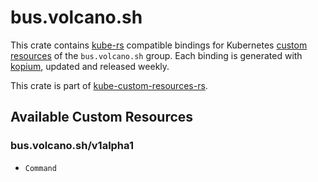 <!--
SPDX-FileCopyrightText: The kube-custom-resources-rs Authors
SPDX-License-Identifier: 0BSD
 -->

# bus.volcano.sh

This crate contains [kube-rs](https://kube.rs/) compatible bindings for Kubernetes [custom resources](https://kubernetes.io/docs/tasks/extend-kubernetes/custom-resources/custom-resource-definitions/) of the `bus.volcano.sh` group. Each binding is generated with [kopium](https://github.com/kube-rs/kopium), updated and released weekly.

This crate is part of [kube-custom-resources-rs](https://github.com/metio/kube-custom-resources-rs).

## Available Custom Resources

### bus.volcano.sh/v1alpha1
- `Command`
